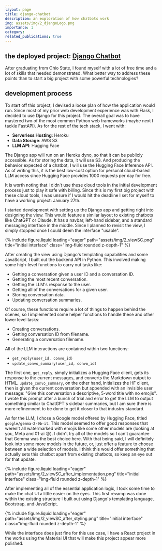 ```yaml
---
layout: page
title: django-chatbot
description: an exploration of how chatbots work
img: assets/img/2_djangoLogo.png
importance: 1
category: 
related_publications: true
---
```


## the deployed project: [Django Chatbot](https://ej-django-chatbot-a729e1d22fee.herokuapp.com/)

After graduating from Ohio State, I found myself with a lot of free time and a lot of skills that
needed demonstrated. What better way to address these points than to start a big project with some
powerful technologies? 

## development process
To start off this project, I devised a loose plan of how the application would run. Since most of
my prior web development experience was with Flask, I decided to use Django for this project. The
overall goal was to have mastered two of the most common Python web frameworks (maybe next I tackle
FastAPI). As for the rest of the tech stack, I went with:

- **Serverless Hosting**: Heroku
- **Data Storage**: AWS S3
- **LLM API**: Hugging Face

The Django app will run on an Heroku dyno, so that it can be publicly accessible. As for
storing the data, it will use S3. And producing the behavior expected of a chatbot, I will
use the Hugging Face Inference API. As of writing this, it is the best low-cost option for personal
cloud-based LLM access since Hugging Face provides 1000 requests per day for free.

It is worth noting that I didn't use these cloud tools in the initial development process just to
play it safe with billing. Since this is my first big project with these cloud tools, I was unsure
if I would hit the deadline I set for myself to have a working project: January 27th.

I started development with setting up the Django app and getting right into designing the view.
This would feature a similar layout to existing chatbots like ChatGPT or Claude. It has a navbar,
left-hand sidebar, and a standard messaging interface in the middle. Since I planned to revisit the
view, I simply stopped once I could deem the interface "usable".

<div class="row">
  <div class="col-sm mt-3 mt-md-0">
    {% include figure.liquid loading="eager" path="assets/img/2_viewSC.png" title="initial interface" class="img-fluid rounded z-depth-1" %}
  </div>
</div>

After creating the view using Django's templating capabilities and some JavaScript, I built out the
backend API in Python. This involved making some high-level functions to carry out tasks like:
- Getting a conversation given a user ID and a conversation ID.
- Getting the most recent conversation.
- Getting the LLM's response to the user.
- Getting all of the conversations for a given user.
- Storing conversation data.
- Updating conversation summaries.

Of course, these functions require a lot of things to happen behind the scenes, so I implemented
some helper functions to handle these and other lower level tasks:
- Creating conversations.
- Getting conversation ID from filename.
- Generating a conversation filename.

All of the LLM interactions are contained within two functions:
- `get_reply(user_id, convo_id)`
- `update_convo_summary(user_id, convo_id)`

The first one, `get_reply`, simply initializes a Hugging Face client, gets its response to the
current messages, and converts the Markdown output to HTML. `update_convo_summary`, on the other
hand, initializes the HF client, then is given the current conversation but appended with an
invisible user message: "Give this conversation a descriptive, 5-word title with no emojis". I
wrote this prompt after a bunch of trial and error to get the LLM to output something similar to
ChatGPT's sidebar summaries, but I am sure there is more refinemnent to be done to get it closer to
that industry standard.

As for the LLM, I chose a Google model offered by Hugging Face, titled `google/gemma-2-9b-it`. This
model seemed to offer good responses that weren't all watermarked with emojis like some other
models are (looking at you, Meta and 01-ai 😠). I didn't try all of the models so I can't guarantee
that Gemma was the best choice here. With that being said, I will definitely look into some more
models in the future, or, just offer a feature to choose between a wide selection of models. I 
think this would offer something that actually sets this chatbot apart from existing chatbots, so
keep an eye out for that update.

<div class="row">
  <div class="col-sm mt-3 mt-md-0">
    {% include figure.liquid loading="eager" path="assets/img/2_viewSC_after_implementation.png" title="initial interface" class="img-fluid rounded z-depth-1" %}
  </div>
</div>

After implementing all of the essential application logic, I took some time to make the chat UI a
little easier on the eyes. This first revamp was done within the existing structure I built out
using Django's templating language, Bootstrap, and JavaScript.

<div class="row">
  <div class="col-sm mt-3 mt-md-0">
    {% include figure.liquid loading="eager" path="assets/img/2_viewSC_after_styling.png" title="initial interface" class="img-fluid rounded z-depth-1" %}
  </div>
</div>

While the interface does just fine for this use case, I have a React project in the works using the
Material UI that will make this project appear more polished. 